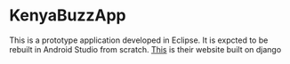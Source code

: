 # KenyaBuzzApp
This is a prototype application developed in Eclipse.
It is expcted to be rebuilt in Android Studio from scratch.
[This](http://www.kenyabuzz.com/) is their website built on django
